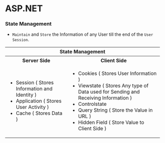 # ASP.NET 

### State Management
- `Maintain` and `Store` the Information of any User till the end of the `User Session`.

<table>
  <tr><th colspan=2>State Management</th></tr>
  <tr><th>Server Side</th><th>Client Side</th></tr>
  <tr>
    <td>
      <ul>
        <li>Session ( Stores Information and Identity )</li>
        <li>Application ( Stores User Activity )</li>
        <li>Cache ( Stores Data )</li>
      </ul>
    </td>    
    <td>
      <ul>
        <li>Cookies ( Stores User Information )</li>
        <li>Viewstate ( Stores Any type of Data used for Sending and Receiving Information )</li>
        <li>Controlstate</li>
        <li>Query String ( Store the Value in URL )</li>
        <li>Hidden Field ( Store Value to Client Side )</li>
      </ul>
    </td>    
  </tr>
</table>
